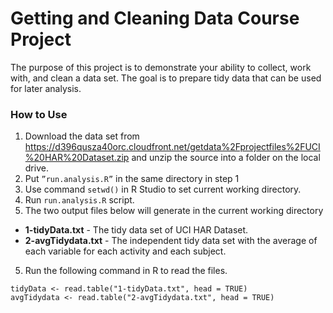 # Getting and Cleaning Data Course Project
The purpose of this project is to demonstrate your ability to collect, work with, and clean a data set. The goal is to prepare tidy data that can be used for later analysis.

### How to Use
1. Download the data set from https://d396qusza40orc.cloudfront.net/getdata%2Fprojectfiles%2FUCI%20HAR%20Dataset.zip and unzip the source into a folder on the local drive.
2. Put `”run.analysis.R”` in the same directory in step 1
3. Use command `setwd()` in R Studio to set current working directory.
4. Run `run.analysis.R` script.
5. The two output files below will generate in the current working directory
  * **1-tidyData.txt** - The tidy data set of UCI HAR Dataset.
  * **2-avgTidydata.txt** - The independent tidy data set with the average of each variable for each activity and each subject.
5. Run the following command in R to read the files.
```
tidyData <- read.table("1-tidyData.txt", head = TRUE)
avgTidydata <- read.table("2-avgTidydata.txt", head = TRUE)
```